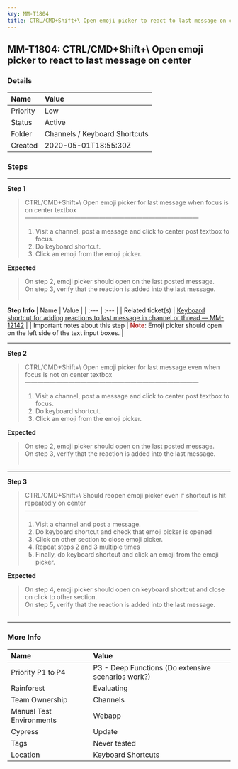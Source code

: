 ```yaml
---
key: MM-T1804
title: CTRL/CMD+Shift+\ Open emoji picker to react to last message on center
---
```


## MM-T1804: CTRL/CMD+Shift+\ Open emoji picker to react to last message on center

### Details

| Name     | Value                         |
| :------- | :---------------------------- |
| Priority | Low                           |
| Status   | Active                        |
| Folder   | Channels / Keyboard Shortcuts |
| Created  | 2020-05-01T18:55:30Z          |

### Steps

<hr/>

**Step 1**

> <article>CTRL/CMD+Shift+\ Open emoji picker for last message when focus is on center textbox<br>————————————————————————————<ol><li>Visit a channel, post a message and click to center post textbox to focus.</li><li>Do keyboard shortcut.</li><li>Click an emoji from the emoji picker.</li></ol></article>

**Expected**

> <article>On step 2, emoji picker should open on the last posted message.<br>On step 3, verify that the reaction is added into the last message.<br><br></article>

**Step Info**
| Name | Value |
| :--- | :--- |
| Related ticket(s) | <a href="https://mattermost.atlassian.net/browse/MM-12142">Keyboard shortcut for adding reactions to last message in channel or thread — MM-12142</a> |
| Important notes about this step | <strong><span style="color: rgb(184, 49, 47);">Note</span></strong>: Emoji picker should open on the left side of the text input boxes. |

<hr/>

**Step 2**

> <article>CTRL/CMD+Shift+\ Open emoji picker for last message even when focus is not on center textbox<br>————————————————————————————<ol><li>Visit a channel, post a message and click to center post textbox to focus.</li><li>Do keyboard shortcut.</li><li>Click an emoji from the emoji picker.</li></ol></article>

**Expected**

> <article>On step 2, emoji picker should open on the last posted message.<br>On step 3, verify that the reaction is added into the last message.<br><br></article>

<hr/>

**Step 3**

> <article>CTRL/CMD+Shift+\ Should reopen emoji picker even if shortcut is hit repeatedly on center<br>————————————————————————————<ol><li>Visit a channel and post a message.</li><li>Do keyboard shortcut and check that emoji picker is opened</li><li>Click on other section to close emoji picker.</li><li>Repeat steps 2 and 3 multiple times</li><li>Finally, do keyboard shortcut and click an emoji from the emoji picker.</li></ol></article>

**Expected**

> <article>On step 4, emoji picker should open on keyboard shortcut and close on click to other section.<br>On step 5, verify that the reaction is added into the last message.<br><br></article>

<hr/>

### More Info

| Name                     | Value                                              |
| :----------------------- | :------------------------------------------------- |
| Priority P1 to P4        | P3 - Deep Functions (Do extensive scenarios work?) |
| Rainforest               | Evaluating                                         |
| Team Ownership           | Channels                                           |
| Manual Test Environments | Webapp                                             |
| Cypress                  | Update                                             |
| Tags                     | Never tested                                       |
| Location                 | Keyboard Shortcuts                                 |
